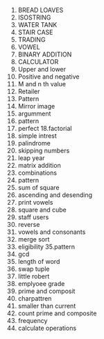 1. BREAD LOAVES
2. ISOSTRING
3. WATER TANK
4. STAIR CASE
5. TRADING
6. VOWEL 
7. BINARY ADDITION
8. CALCULATOR
9. Upper and lower
10. Positive and negative
11. M and n th value
12. Retailer
13. Pattern
14. Mirror image
15. argumment
16. pattern
17. perfect
18.factorial
19. simple intrest
20. palindrome
21. skipping numbers
22. leap year
23. matrix addition
24. combinations
25. pattern
26. sum of square
27. ascending and desending
28. print vowels
29. square and cube
30. staff users
31. reverse
32. vowels and consonants
33. merge sort
34. eligibility
35.pattern
36. gcd
37. length of word
38. swap tuple
39. little robert
40. emplyoee grade
41. prime and composit
42. charpattren
43. smaller than current
44. count prime and composite
45. frequency
46. calculate operations
